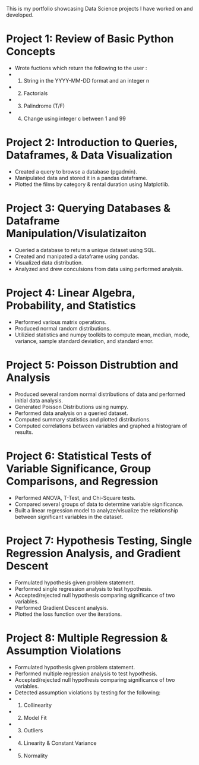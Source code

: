 This is my portfolio showcasing Data Science projects I have worked on and developed.

# Project 1: Review of Basic Python Concepts
* Wrote fuctions which return the following to the user :
* 1. String in the YYYY-MM-DD format and an integer n
* 2. Factorials
* 3. Palindrome (T/F)
* 4. Change using integer c between 1 and 99

# Project 2: Introduction to Queries, Dataframes, & Data Visualization
* Created a query to browse a database (pgadmin).
* Manipulated data and stored it in a pandas dataframe.
* Plotted the films by category & rental duration using Matplotlib.

# Project 3: Querying Databases & Dataframe Manipulation/Visulatizaiton
* Queried a database to return a unique dataset using SQL.
* Created and manipated a dataframe using pandas.
* Visualized data distribution.
* Analyzed and drew conculsions from data using performed analysis. 

# Project 4: Linear Algebra, Probability, and Statistics
* Performed various matrix operations.
* Produced normal random distributions.
* Utilizied statistics and numpy toolkits to compute mean, median, mode, variance, sample standard deviation, and standard error.

# Project 5: Poisson Distrubtion and Analysis
* Produced several random normal distributions of data and performed initial data analysis. 
* Generated Poisson Distributions using numpy.
* Performed data analysis on a queried dataset.
* Computed summary statistics and plotted distributions.
* Computed correlations between variables and graphed a histogram of results. 

# Project 6: Statistical Tests of Variable Significance, Group Comparisons, and Regression
* Performed ANOVA, T-Test, and Chi-Square tests.
* Compared several groups of data to determine variable significance.
* Built a linear regression model to analyze/visualize the relationship between significant variables in the dataset.

# Project 7: Hypothesis Testing, Single Regression Analysis, and Gradient Descent
* Formulated hypothesis given problem statement.
* Performed single regression analysis to test hypothesis. 
* Accepted/rejected null hypothesis comparing significance of two variables.
* Performed Gradient Descent analysis.
* Plotted the loss function over the iterations.

# Project 8: Multiple Regression & Assumption Violations
* Formulated hypothesis given problem statement.
* Performed multiple regression analysis to test hypothesis. 
* Accepted/rejected null hypothesis comparing significance of two variables.
* Detected assumption violations by testing for the following:
* 1. Collinearity
* 2. Model Fit
* 3. Outliers
* 4. Linearity & Constant Variance
* 5. Normality
